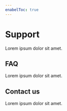 ```yaml
---
enabelToc: true
---
```

# Support

Lorem ipsum dolor sit amet.

## FAQ

Lorem ipsum dolor sit amet.

## Contact us

Lorem ipsum dolor sit amet.
